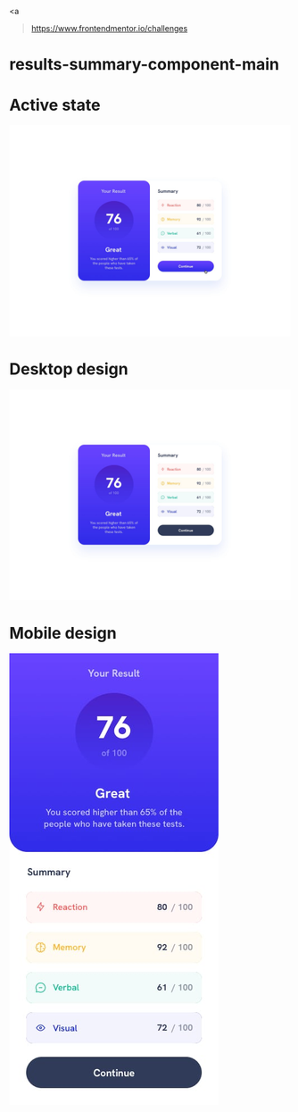 <a
  >https://www.frontendmentor.io/challenges
  <h1>results-summary-component-main</h1>
</a>
<h1>Active state</h1>
<img src="./src/design/active-states.jpg" alt="Active state" />
<h1>Desktop design</h1>
<img src="./src/design/desktop-design.jpg" alt="Desktop design" />
<h1>Mobile design</h1>
<img src="./src/design/mobile-design.jpg" alt="Mobile design" />
